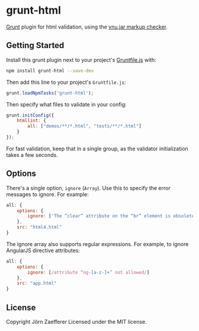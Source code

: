 # grunt-html

[Grunt][grunt] plugin for html validation, using the [vnu.jar markup checker][vnujar].

## Getting Started
Install this grunt plugin next to your project's [Gruntfile.js][getting_started] with:

```bash
npm install grunt-html --save-dev
```

Then add this line to your project's `Gruntfile.js`:

```js
grunt.loadNpmTasks('grunt-html');
```

Then specify what files to validate in your config:

```js
grunt.initConfig({
	htmllint: {
		all: ["demos/**/*.html", "tests/**/*.html"]
	}
});
```

For fast validation, keep that in a single group, as the validator initialization takes a few seconds.

## Options

There's a single option, `ignore` (`Array`). Use this to specify the error messages to ignore. For example:

```js
all: {
	options: {
		ignore: ['The “clear” attribute on the “br” element is obsolete. Use CSS instead.']
	},
	src: "html4.html"
}
```

The ignore array also supports regular expressions. For example, to ignore AngularJS directive attributes:

```js
all: {
	options: {
		ignore: [/attribute “ng-[a-z-]+” not allowed/]
	},
	src: "app.html"
}
```

[grunt]: http://gruntjs.com/
[getting_started]: http://gruntjs.com/getting-started
[vnujar]: https://validator.github.io/

## License
Copyright Jörn Zaefferer
Licensed under the MIT license.
